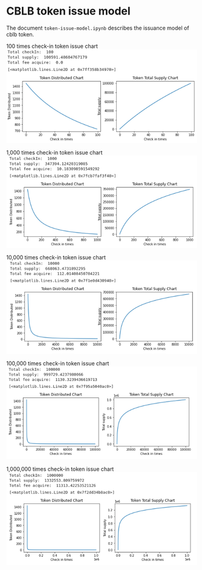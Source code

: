 # CBLB token issue model

The document `token-issue-model.ipynb` describes the issuance model of cblb token.

100 times check-in token issue chart  
![](100-checkin.png)

1,000 times check-in token issue chart  
![](1-000-checkin.png)

10,000 times check-in token issue chart  
![](10-000-checkin.png)

100,000 times check-in token issue chart  
![](100-000-checkin.png)

1,000,000 times check-in token issue chart  
![](1-000-000-checkin.png)
